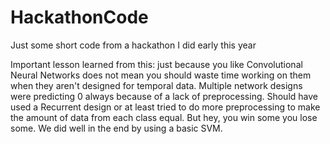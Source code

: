# HackathonCode
Just some short code from a hackathon I did early this year

Important lesson learned from this: just because you like Convolutional Neural Networks does not mean you should waste time working on them when they aren't designed for temporal data. Multiple network designs were predicting 0 always because of a lack of preprocessing. Should have used a Recurrent design or at least tried to do more preprocessing to make the amount of data from each class equal. But hey, you win some you lose some. We did well in the end by using a basic SVM.
